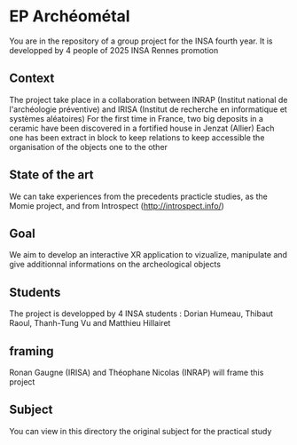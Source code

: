 # EP Archéométal
You are in the repository of a group project for the INSA fourth year. It is developped by 4 people of 2025 INSA Rennes promotion
## Context
The project take place in a collaboration between INRAP (Institut national de l'archéologie préventive) and IRISA (Institut de recherche en
informatique et systèmes aléatoires) 
For the first time in France, two big deposits in a ceramic have been discovered in a fortified house in Jenzat (Allier) Each one has been 
extract in block to keep relations to keep accessible the organisation of the objects one to the other
## State of the art
We can take experiences from the precedents practicle studies, as the Momie project, and from Introspect (http://introspect.info/)
## Goal
We aim to develop an interactive XR application to vizualize, manipulate and give additionnal informations on the archeological objects
## Students
The project is developped by 4 INSA students : Dorian Humeau, Thibaut Raoul, Thanh-Tung Vu and Matthieu Hillairet
## framing
Ronan Gaugne (IRISA) and Théophane Nicolas (INRAP) will frame this project
## Subject
You can view in this directory the original subject for the practical study

